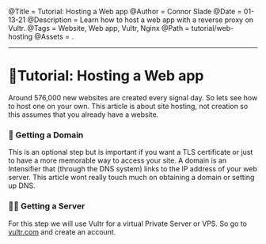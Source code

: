 @Title = Tutorial: Hosting a Web app
@Author = Connor Slade
@Date = 01-13-21
@Description = Learn how to host a web app with a reverse proxy on Vultr.
@Tags = Website, Web app, Vultr, Nginx
@Path = tutorial/web-hosting
@Assets = .

---

# 🐍Tutorial: Hosting a Web app

Around 576,000 new websites are created every signal day. So lets see how to host one on your own.
This article is about site hosting, not creation so this assumes that you already have a website.

### 🎯 Getting a Domain

This is an optional step but is important if you want a TLS certificate or just to have a more memorable way to access your site.
A domain is an Intensifier that (through the DNS system) links to the IP address of your web server.
This article wont really touch much on obtaining a domain or setting up DNS.

### 🐕‍🦺 Getting a Server

For this step we will use Vultr for a virtual Private Server or VPS.
So go to [vultr.com](https://www.vultr.com/?ref=8859764) and create an account.
